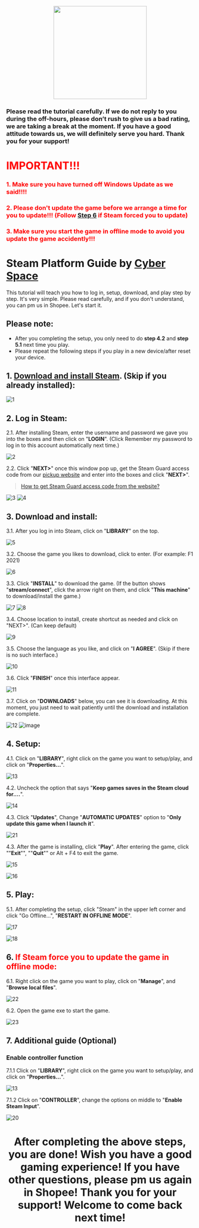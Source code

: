 <p align="center">
<img src="https://user-images.githubusercontent.com/91774682/135708227-fefb44fa-ae60-4d5b-8cdf-a68d30176e66.png" width="250" height="250">
</p>

### Please read the tutorial carefully. If we do not reply to you during the off-hours, please don’t rush to give us a bad rating, we are taking a break at the moment. If you have a good attitude towards us, we will definitely serve you hard. Thank you for your support!
 
 
# <span style="color: red;">IMPORTANT!!!</span>
### <span style="color: red;">1. Make sure you have turned off Windows Update as we said!!!!</span>
### <span style="color: red;">2. Please don't update the game before we arrange a time for you to update!!! (Follow [Step 6](https://docs.cyberspace.cyou/steamdenuvo/#6-if-steam-force-you-to-update-the-game-in-offline-mode) if Steam forced you to update)</span>
### <span style="color: red;">3. Make sure you start the game in offline mode to avoid you update the game accidently!!!</span>

# Steam Platform Guide by [Cyber Space](https://shopee.com.my/cyberspace1902)
This tutorial will teach you how to log in, setup, download, and play step by step. It's very simple. Please read carefully, and if you don't understand, you can pm us in Shopee. Let's start it.

## Please note:
* After you completing the setup, you only need to do **step 4.2** and **step 5.1** next time you play.
* Please repeat the following steps if you play in a new device/after reset your device.

## 1. [Download and install Steam](https://store.steampowered.com/about/). (Skip if you already installed):

![1](https://user-images.githubusercontent.com/91774682/135745721-68d77853-dcd6-4af9-9022-68fd87ce83e3.jpg)

## 2. Log in Steam:

2.1. After installing Steam, enter the username and password we gave you into the boxes and then click on "**LOGIN**". (Click Remember my password to log in to this account automatically next time.)

![2](https://user-images.githubusercontent.com/91774682/135746372-c50e3052-db32-48d0-9278-fa797d9d1034.jpg)

2.2. Click "**NEXT>**" once this window pop up, get the Steam Guard access code from our [pickup website](https://cyberspace.cyou) and enter into the boxes and click "**NEXT>**".
> [How to get Steam Guard access code from the website?](LOL)
> 
![3](https://user-images.githubusercontent.com/91774682/135746485-c171ef77-d583-4c72-87e8-6573b8cb23aa.jpg)
![4](https://user-images.githubusercontent.com/91774682/135746487-421ed157-2192-49e0-9b64-7670737efbcf.jpg)


## 3. Download and install:
3.1. After you log in into Steam, click on "**LIBRARY**" on the top.

![5](https://user-images.githubusercontent.com/91774682/135746879-888520a8-a73a-4293-b1bc-8e55963eb131.jpg)

3.2. Choose the game you likes to download, click to enter. (For example: F1 2021)

![6](https://user-images.githubusercontent.com/91774682/135747116-4d8c908c-b079-423d-bf58-170000da31c0.jpg)

3.3. Click "**INSTALL**" to download the game. (If the button shows "**stream/connect**", click the arrow right on them, and click "**This machine**" to download/install the game.)

![7](https://user-images.githubusercontent.com/91774682/135747351-40eb7a3e-bf64-4a9f-94ca-e2dc14da586b.jpg)
![8](https://user-images.githubusercontent.com/91774682/135747353-b9d970e0-038f-4d8f-94a6-71c0cfd21eff.jpg)

3.4. Choose location to install, create shortcut as needed and click on "NEXT>". (Can keep default)

![9](https://user-images.githubusercontent.com/91774682/135748741-792bb820-51fc-407a-bcc8-6b8b7057b309.jpg)

3.5. Choose the language as you like, and click on "**I AGREE**". (Skip if there is no such interface.)

![10](https://user-images.githubusercontent.com/91774682/135748869-744f9f70-748c-46f3-b0a5-fb3673fe1295.jpg)

3.6. Click "**FINISH**" once this interface appear.

![11](https://user-images.githubusercontent.com/91774682/135748907-cf4a5de7-8d74-40f3-a1f0-b2a453982bc1.jpg)

3.7. Click on "**DOWNLOADS**" below, you can see it is downloading. At this moment, you just need to wait patiently until the download and installation are complete.

![12](https://user-images.githubusercontent.com/91774682/135749211-634f0019-6fc8-4aad-9214-47994d4dd5c9.jpg)
![image](https://user-images.githubusercontent.com/91774682/135749163-b516740d-7ee2-42d8-a96b-9133c50caf81.png)

## 4. Setup:

4.1. Click on "**LIBRARY**", right click on the game you want to setup/play, and click on "**Properties...**".

![13](https://user-images.githubusercontent.com/91774682/135749352-1903f1f8-1542-427c-86f2-58459f36b33e.jpg)

4.2. Uncheck the option that says "**Keep games saves in the Steam cloud for....**".

![14](https://user-images.githubusercontent.com/91774682/135749647-ee7160cd-1ccc-4422-b2af-f5c6bf412d5f.jpg)

4.3. Click "**Updates**", Change "**AUTOMATIC UPDATES**" option to "**Only update this game when I launch it**".

![21](https://user-images.githubusercontent.com/91774682/135763729-f86058ea-be97-4048-a19d-890498f63951.jpg)



4.3. After the game is installing, click "**Play**". After entering the game, click ""**Exit**"", ""**Quit**"" or Alt + F4 to exit the game.

![15](https://user-images.githubusercontent.com/91774682/135750002-a20c5a37-45a3-4596-89e2-40578aaf6832.jpg)

![16](https://user-images.githubusercontent.com/91774682/135750191-464f7ac2-e243-42a1-87f1-128f537a721e.jpg)


## 5. Play:

5.1. After completing the setup, click "Steam" in the upper left corner and click "Go Offline...", "**RESTART IN OFFLINE MODE**".

![17](https://user-images.githubusercontent.com/91774682/135750380-1a61c6f1-e1b0-425d-9507-5fd60f13b439.jpg)

![18](https://user-images.githubusercontent.com/91774682/135750464-f6ae2666-4317-4eb4-baa8-80162d78021a.jpg)

## 6.<span style="color: red;"> If Steam force you to update the game in offline mode:</span>

6.1. Right click on the game you want to play, click on "**Manage**", and "**Browse local files**".

![22](https://user-images.githubusercontent.com/91774682/135764474-c0601405-a1ad-4f5d-9b73-b4911a9f2bdb.jpg)

6.2. Open the game exe to start the game.

![23](https://user-images.githubusercontent.com/91774682/135764612-0cfb5bfb-d979-415f-a874-117ce5eb969e.jpg)



## 7. Additional guide (Optional)

### Enable controller function

7.1.1 Click on "**LIBRARY**", right click on the game you want to setup/play, and click on "**Properties...**".

![13](https://user-images.githubusercontent.com/91774682/135749352-1903f1f8-1542-427c-86f2-58459f36b33e.jpg)

7.1.2 Click on "**CONTROLLER**", change the options on middle to "**Enable Steam Input**".

![20](https://user-images.githubusercontent.com/91774682/135759643-178b6bf3-4baa-4400-b498-11059775055c.jpg)

<h2></h2>

<center> <h1>After completing the above steps, you are done! Wish you have a good gaming experience! If you have other questions, please pm us again in Shopee! Thank you for your support! Welcome to come back next time!</h1> </center>
